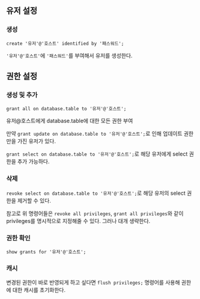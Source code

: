 ## 유저 설정

### 생성
`create '유저'@'호스트' identified by '패스워드';`

`'유저'@'호스트'`에 `'패스워드'`를 부여해서 유저를 생성한다.

### 


## 권한 설정
### 생성 및 추가

`grant all on database.table to '유저'@'호스트';`

유저\@호스트에게 database.table에 대한 모든 권한 부여

만약 `grant update on database.table to '유저'@'호스트';`로 인해 업데이트 권한만을 가진 유저가 있다.

`grant select on database.table to '유저'@'호스트';`로 해당 유저에게 select 권한을 추가 가능하다.

### 삭제

`revoke select on database.table to '유저'@'호스트';`로 해당 유저의 select 권한을 제거할 수 있다.

참고로 위 명령어들은 `revoke all privileges`, `grant all privileges`와 같이 privileges를 명시적으로 지정해줄 수 있다. 그러나 대개 생략한다.

### 권한 확인
`show grants for '유저'@'호스트';`

### 캐시
변경된 권한이 바로 반영되게 하고 싶다면 `flush privileges;` 명령어를 사용해 권한에 대한 캐시를 초기화한다.